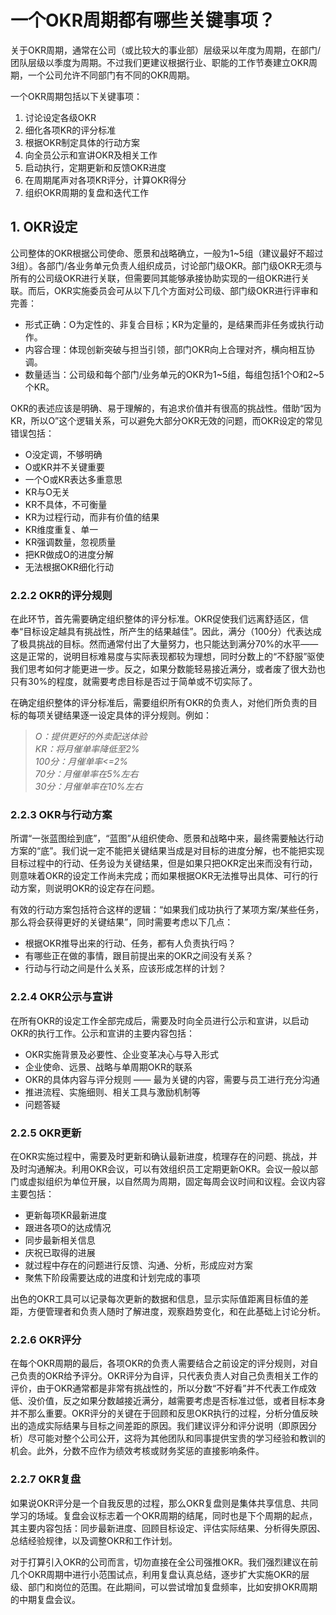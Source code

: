 # 一个OKR周期都有哪些关键事项？

关于OKR周期，通常在公司（或比较大的事业部）层级采以年度为周期，在部门/团队层级以季度为周期。不过我们更建议根据行业、职能的工作节奏建立OKR周期，一个公司允许不同部门有不同的OKR周期。

一个OKR周期包括以下关键事项：

1. 讨论设定各级OKR
2. 细化各项KR的评分标准
3. 根据OKR制定具体的行动方案
4. 向全员公示和宣讲OKR及相关工作
5. 启动执行，定期更新和反馈OKR进度 
6. 在周期尾声对各项KR评分，计算OKR得分
7. 组织OKR周期的复盘和迭代工作

## 1. OKR设定

公司整体的OKR根据公司使命、愿景和战略确立，一般为1~5组（建议最好不超过3组）。各部门/各业务单元负责人组织成员，讨论部门级OKR。部门级OKR无须与所有的公司级OKR进行关联，但需要同其能够承接协助实现的一组OKR进行关联。而后，OKR实施委员会可从以下几个方面对公司级、部门级OKR进行评审和完善：

* 形式正确：O为定性的、非复合目标；KR为定量的，是结果而非任务或执行动作。
* 内容合理：体现创新突破与担当引领，部门OKR向上合理对齐，横向相互协调。
* 数量适当：公司级和每个部门/业务单元的OKR为1~5组，每组包括1个O和2~5个KR。

OKR的表述应该是明确、易于理解的，有追求价值并有很高的挑战性。借助“因为KR，所以O”这个逻辑关系，可以避免大部分OKR无效的问题，而OKR设定的常见错误包括：

* O没定调，不够明确
* O或KR并不关键重要
* 一个O或KR表达多重意思
* KR与O无关
* KR不具体，不可衡量
* KR为过程行动，而非有价值的结果
* KR维度重复、单一
* KR强调数量，忽视质量
* 把KR做成O的进度分解
* 无法根据OKR细化行动

### 2.2.2 OKR的评分规则

在此环节，首先需要确定组织整体的评分标准。OKR促使我们远离舒适区，信奉“目标设定越具有挑战性，所产生的结果越佳”。因此，满分（100分）代表达成了极具挑战的目标。然而通常付出了大量努力，也只能达到满分70%的水平——这是正常的，说明目标难易度与实际表现都较为理想，同时分数上的“不舒服”驱使我们思考如何才能更进一步。反之，如果分数能轻易接近满分，或者废了很大劲也只有30%的程度，就需要考虑目标是否过于简单或不切实际了。

在确定组织整体的评分标准后，需要组织所有OKR的负责人，对他们所负责的目标的每项关键结果逐一设定具体的评分规则。例如：

> _O：提供更好的外卖配送体验  
> KR：将月催单率降低至2%  
> 100分：月催单率&lt;=2%  
> 70分：月催单率在5%左右  
> 30分：月催单率在10%左右_

### 2.2.3 OKR与行动方案

所谓“一张蓝图绘到底”，“蓝图”从组织使命、愿景和战略中来，最终需要触达行动方案的“底”。我们说一定不能把关键结果当成是对目标的进度分解，也不能把实现目标过程中的行动、任务设为关键结果，但是如果只把OKR定出来而没有行动，则意味着OKR的设定工作尚未完成；而如果根据OKR无法推导出具体、可行的行动方案，则说明OKR的设定存在问题。

有效的行动方案包括符合这样的逻辑：“如果我们成功执行了某项方案/某些任务，那么将会获得更好的关键结果”，同时需要考虑以下几点：

* 根据OKR推导出来的行动、任务，都有人负责执行吗？
* 有哪些正在做的事情，跟目前提出来的OKR之间没有关系？
* 行动与行动之间是什么关系，应该形成怎样的计划？

### 2.2.4 OKR公示与宣讲

在所有OKR的设定工作全部完成后，需要及时向全员进行公示和宣讲，以启动OKR的执行工作。公示和宣讲的主要内容包括：

* OKR实施背景及必要性、企业变革决心与导入形式
* 企业使命、远景、战略与单周期OKR的联系
* OKR的具体内容与评分规则 —— 最为关键的内容，需要与员工进行充分沟通
* 推进流程、实施细则、相关工具与激励机制等
* 问题答疑 

### 2.2.5 OKR更新

在OKR实施过程中，需要及时更新和确认最新进度，梳理存在的问题、挑战，并及时沟通解决。利用OKR会议，可以有效组织员工定期更新OKR。会议一般以部门或虚拟组织为单位开展，以自然周为周期，固定每周会议时间和议程。会议内容主要包括：

* 更新每项KR最新进度
* 跟进各项O的达成情况
* 同步最新相关信息
* 庆祝已取得的进展
* 就过程中存在的问题进行反馈、沟通、分析，形成应对方案
* 聚焦下阶段需要达成的进度和计划完成的事项

出色的OKR工具可以记录每次更新的数据和信息，显示实际值距离目标值的差距，方便管理者和负责人随时了解进度，观察趋势变化，和在此基础上讨论分析。

### 2.2.6 OKR评分

在每个OKR周期的最后，各项OKR的负责人需要结合之前设定的评分规则，对自己负责的OKR给予评分。OKR评分为自评，只代表负责人对自己负责相关工作的评价，由于OKR通常都是非常有挑战性的，所以分数“不好看”并不代表工作成效低、没价值，反之如果分数越接近满分，越需要考虑是否标准过低，或者目标本身并不那么重要。OKR评分的关键在于回顾和反思OKR执行的过程，分析分值反映出的造成实际结果与目标之间差距的原因。我们建议评分和评分说明（即原因分析）尽可能对整个公司公开，这将为其他团队和同事提供宝贵的学习经验和教训的机会。此外，分数不应作为绩效考核或财务奖惩的直接影响条件。

### 2.2.7 OKR复盘

如果说OKR评分是一个自我反思的过程，那么OKR复盘则是集体共享信息、共同学习的场域。复盘会议标志着一个OKR周期的结尾，同时也是下个周期的起点，其主要内容包括：同步最新进度、回顾目标设定、评估实际结果、分析得失原因、总结经验规律，以及调整OKR和工作计划。

对于打算引入OKR的公司而言，切勿直接在全公司强推OKR。我们强烈建议在前几个OKR周期中进行小范围试点，利用复盘认真总结，逐步扩大实施OKR的层级、部门和岗位的范围。在此期间，可以尝试增加复盘频率，比如安排OKR周期的中期复盘会议。

